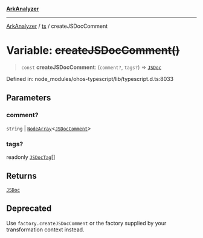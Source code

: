 [**ArkAnalyzer**](../../../../README.md)

***

[ArkAnalyzer](../../../../globals.md) / [ts](../README.md) / createJSDocComment

# Variable: ~~createJSDocComment()~~

> `const` **createJSDocComment**: (`comment?`, `tags?`) => [`JSDoc`](../interfaces/JSDoc.md)

Defined in: node\_modules/ohos-typescript/lib/typescript.d.ts:8033

## Parameters

### comment?

`string` | [`NodeArray`](../interfaces/NodeArray.md)\<[`JSDocComment`](../type-aliases/JSDocComment.md)\>

### tags?

readonly [`JSDocTag`](../interfaces/JSDocTag.md)[]

## Returns

[`JSDoc`](../interfaces/JSDoc.md)

## Deprecated

Use `factory.createJSDocComment` or the factory supplied by your transformation context instead.
